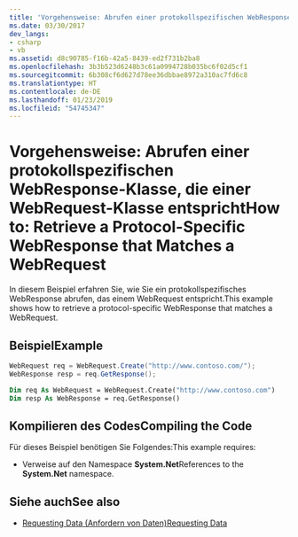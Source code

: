 ```yaml
---
title: 'Vorgehensweise: Abrufen einer protokollspezifischen WebResponse-Klasse, die einer WebRequest-Klasse entspricht'
ms.date: 03/30/2017
dev_langs:
- csharp
- vb
ms.assetid: d8c90785-f16b-42a5-8439-ed2f731b2ba8
ms.openlocfilehash: 3b3b523d6248b3c61a0994728b035bc6f02d5cf1
ms.sourcegitcommit: 6b308cf6d627d78ee36dbbae8972a310ac7fd6c8
ms.translationtype: HT
ms.contentlocale: de-DE
ms.lasthandoff: 01/23/2019
ms.locfileid: "54745347"
---
```

# <a name="how-to-retrieve-a-protocol-specific-webresponse-that-matches-a-webrequest"></a><span data-ttu-id="9a244-102">Vorgehensweise: Abrufen einer protokollspezifischen WebResponse-Klasse, die einer WebRequest-Klasse entspricht</span><span class="sxs-lookup"><span data-stu-id="9a244-102">How to: Retrieve a Protocol-Specific WebResponse that Matches a WebRequest</span></span>
<span data-ttu-id="9a244-103">In diesem Beispiel erfahren Sie, wie Sie ein protokollspezifisches WebResponse abrufen, das einem WebRequest entspricht.</span><span class="sxs-lookup"><span data-stu-id="9a244-103">This example shows how to retrieve a protocol-specific WebResponse that matches a WebRequest.</span></span>  
  
## <a name="example"></a><span data-ttu-id="9a244-104">Beispiel</span><span class="sxs-lookup"><span data-stu-id="9a244-104">Example</span></span>  
  
```csharp  
WebRequest req = WebRequest.Create("http://www.contoso.com/");  
WebResponse resp = req.GetResponse();  
```  
  
```vb  
Dim req As WebRequest = WebRequest.Create("http://www.contoso.com")  
Dim resp As WebResponse = req.GetResponse()  
```  
  
## <a name="compiling-the-code"></a><span data-ttu-id="9a244-105">Kompilieren des Codes</span><span class="sxs-lookup"><span data-stu-id="9a244-105">Compiling the Code</span></span>  
 <span data-ttu-id="9a244-106">Für dieses Beispiel benötigen Sie Folgendes:</span><span class="sxs-lookup"><span data-stu-id="9a244-106">This example requires:</span></span>  
  
-   <span data-ttu-id="9a244-107">Verweise auf den Namespace **System.Net**</span><span class="sxs-lookup"><span data-stu-id="9a244-107">References to the **System.Net** namespace.</span></span>  
  
## <a name="see-also"></a><span data-ttu-id="9a244-108">Siehe auch</span><span class="sxs-lookup"><span data-stu-id="9a244-108">See also</span></span>
- [<span data-ttu-id="9a244-109">Requesting Data (Anfordern von Daten)</span><span class="sxs-lookup"><span data-stu-id="9a244-109">Requesting Data</span></span>](../../../docs/framework/network-programming/requesting-data.md)
